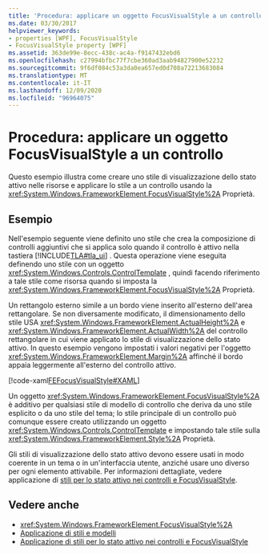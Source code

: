```yaml
---
title: 'Procedura: applicare un oggetto FocusVisualStyle a un controllo'
ms.date: 03/30/2017
helpviewer_keywords:
- properties [WPF], FocusVisualStyle
- FocusVisualStyle property [WPF]
ms.assetid: 363de99e-8ecc-438c-ac4a-f9147432ebd6
ms.openlocfilehash: c27994bfbc77f7cbe360ad3aab94827900e52232
ms.sourcegitcommit: 9f6df084c53a3da0ea657ed0d708a72213683084
ms.translationtype: MT
ms.contentlocale: it-IT
ms.lasthandoff: 12/09/2020
ms.locfileid: "96964075"
---
```

# <a name="how-to-apply-a-focusvisualstyle-to-a-control"></a>Procedura: applicare un oggetto FocusVisualStyle a un controllo
Questo esempio illustra come creare uno stile di visualizzazione dello stato attivo nelle risorse e applicare lo stile a un controllo usando la <xref:System.Windows.FrameworkElement.FocusVisualStyle%2A> Proprietà.  
  
## <a name="example"></a>Esempio  
 Nell'esempio seguente viene definito uno stile che crea la composizione di controlli aggiuntivi che si applica solo quando il controllo è attivo nella tastiera [!INCLUDE[TLA#tla_ui](../../../includes/tlasharptla-ui-md.md)] . Questa operazione viene eseguita definendo uno stile con un oggetto <xref:System.Windows.Controls.ControlTemplate> , quindi facendo riferimento a tale stile come risorsa quando si imposta la <xref:System.Windows.FrameworkElement.FocusVisualStyle%2A> Proprietà.  
  
 Un rettangolo esterno simile a un bordo viene inserito all'esterno dell'area rettangolare. Se non diversamente modificato, il dimensionamento dello stile USA <xref:System.Windows.FrameworkElement.ActualHeight%2A> e <xref:System.Windows.FrameworkElement.ActualWidth%2A> del controllo rettangolare in cui viene applicato lo stile di visualizzazione dello stato attivo. In questo esempio vengono impostati i valori negativi per l'oggetto <xref:System.Windows.FrameworkElement.Margin%2A> affinché il bordo appaia leggermente all'esterno del controllo attivo.  
  
 [!code-xaml[FEFocusVisualStyle#XAML](~/samples/snippets/csharp/VS_Snippets_Wpf/FEFocusVisualStyle/CS/page1.xaml#xaml)]  
  
 Un oggetto <xref:System.Windows.FrameworkElement.FocusVisualStyle%2A> è additivo per qualsiasi stile di modello di controllo che deriva da uno stile esplicito o da uno stile del tema; lo stile principale di un controllo può comunque essere creato utilizzando un oggetto <xref:System.Windows.Controls.ControlTemplate> e impostando tale stile sulla <xref:System.Windows.FrameworkElement.Style%2A> Proprietà.  
  
 Gli stili di visualizzazione dello stato attivo devono essere usati in modo coerente in un tema o in un'interfaccia utente, anziché usare uno diverso per ogni elemento attivabile. Per informazioni dettagliate, vedere applicazione di [stili per lo stato attivo nei controlli e FocusVisualStyle](styling-for-focus-in-controls-and-focusvisualstyle.md).  
  
## <a name="see-also"></a>Vedere anche

- <xref:System.Windows.FrameworkElement.FocusVisualStyle%2A>
- [Applicazione di stili e modelli](/dotnet/desktop-wpf/fundamentals/styles-templates-overview)
- [Applicazione di stili per lo stato attivo nei controlli e FocusVisualStyle](styling-for-focus-in-controls-and-focusvisualstyle.md)
